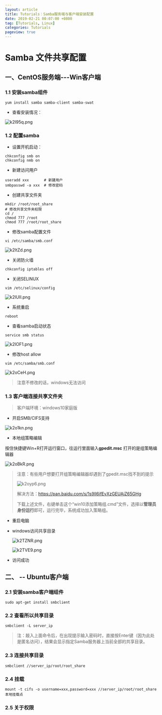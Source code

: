 ```yaml
---
layout: article
title: Tutorials：Samba服务端与客户端安装配置
date: 2019-02-21 00:07:00 +0800
tag: [Tutorials, Linux] 
categories: Tutorials
pageview: true
---
```



# Samba 文件共享配置

## 一、CentOS服务端---Win客户端

### 1.1 安装samba组件

```
yum install samba samba-client samba-swat
```

- 查看安装情况：

![k2I95q.png](https://s2.ax1x.com/2019/02/20/k2I95q.png)

### 1.2 配置samba

- 设置开机启动：

```
chkconfig smb on
chkconfig nmb on
```

- 新建访问用户

```
useradd xxx       # 新建用户
smbpasswd -a xxx  # 修改密码   
```

- 创建共享文件夹

```
mkdir /root/root_share
# 修改共享文件夹权限
cd /
chmod 777 /root
chmod 777 /root/root_share
```

- 修改samba配置文件

```
vi /etc/samba/smb.conf
```

![k2ItZd.png](https://s2.ax1x.com/2019/02/20/k2ItZd.png)

- 关闭防火墙

```
chkconfig iptables off
```

- 关闭SELINUX

```
vim /etc/selinux/config
```

![k2IUII.png](https://s2.ax1x.com/2019/02/20/k2IUII.png)



- 系统重启

```
reboot
```

- 查看samba启动状态

```
service smb status
```

![k2IOF1.png](https://s2.ax1x.com/2019/02/20/k2IOF1.png)



- 修改host allow

```
vim /etc/samba/smb.conf
```

![k2oCeH.png](https://s2.ax1x.com/2019/02/20/k2oCeH.png)

> 注意不修改的话，windows无法访问



### 1.3 客户端连接共享文件夹

> 客户端环境：windows10家庭版

- 开启SMB/CIFS支持

![k2o1kn.png](https://s2.ax1x.com/2019/02/20/k2o1kn.png)

- 本地组策略编辑

按住快捷键Win+R打开运行窗口，往运行里面输入**gpedit.msc** 打开的是组策略编辑器

![k2oBkR.png](https://s2.ax1x.com/2019/02/20/k2oBkR.png)



> 注意：有些用户想要打开组策略编辑器却遇到了gpedit.msc找不到的提示
>
> ![k2oyp6.png](https://s2.ax1x.com/2019/02/20/k2oyp6.png)
>
> 解决方法：https://pan.baidu.com/s/1s9Il6ifEvXzGEUAiZ65GHg
>
> 下载上述文件，右键单击这个“win10添加策略组.cmd”文件，选择以**管理员身份运行**即可，运行完毕，系统成功加入策略组。



- 重启电脑



- windows访问共享目录

  ![k2TZNR.png](https://s2.ax1x.com/2019/02/20/k2TZNR.png)

  ![k2TVE9.png](https://s2.ax1x.com/2019/02/20/k2TVE9.png)

  



- 访问成功





## 二、 -- Ubuntu客户端

### 2.1 安装samba客户端组件

```
sudo apt-get install smbclient
```

###  2.2 查看所以共享目录

```
smbclient -L server_ip
```

> 注：敲入上面命令后，在出现提示输入密码时，直接按Enter键（因为此处是匿名访问），结果会显示指定Samba服务器上当前全部的共享目录。



### 2.3 连接共享目录

```
smbclient //server_ip/root/root_share
```



### 2.4 挂载

```
mount -t cifs -o username=xxx,password=xxx //server_ip/root/root_share 本地挂载点
```



### 2.5 关于权限

